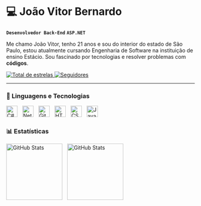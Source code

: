 # 💻 João Vitor Bernardo

**`Desenvolvedor Back-End`** **`ASP.NET`**

Me chamo João Vitor, tenho 21 anos e sou do interior do estado de São Paulo, estou atualmente cursando Engenharia de Software na instituição de ensino Estácio. Sou fascinado por tecnologias e resolver problemas com **códigos**.


<p align="left">
    <a href="https://github.com/joaobernardo01?tab=repositories&sort=stargazers">
        <img 
            alt="Total de estrelas" 
            title="Total de estrelas GitHub" 
            src="https://custom-icon-badges.demolab.com/github/stars/joaobernardo01?color=55960c&style=for-the-badge&labelColor=488207&logo=star&label=estrelas"
        />
    </a>
    <a href="https://github.com/joaobernardo1?tab=followers">
        <img 
            alt="Seguidores" 
            title="Me siga no GitHub" 
            src="https://custom-icon-badges.demolab.com/github/followers/joaobernardo1?color=236ad3&labelColor=1155ba&style=for-the-badge&logo=github&label=Seguidores&logoColor=white"
        />
    </a>
</p>

---

### 🤖 Linguagens e Tecnologias

<img 
    align="left" 
    alt="C#"
    title="C#" 
    width="30px" 
    style="padding-right: 10px;" 
    src="https://cdn.jsdelivr.net/gh/devicons/devicon@latest/icons/csharp/csharp-plain.svg" />
<img 
    align="left" 
    alt="NetCore" 
    title="NETCore"
    width="30px" 
    style="padding-right: 10px;" 
    src= "https://cdn.jsdelivr.net/gh/devicons/devicon@latest/icons/dotnetcore/dotnetcore-original.svg"
/>
<img
    align="left" 
    alt="Git" 
    title="Git"
    width="30px" 
    style="padding-right: 10px;" 
    src="https://cdn.jsdelivr.net/gh/devicons/devicon@latest/icons/git/git-original.svg" 
/>
<img 
    align="left" 
    alt="HTML5"
    title="HTML5" 
    width="30px" 
    style="padding-right: 10px;" 
    src=https://cdn.jsdelivr.net/gh/devicons/devicon@latest/icons/html5/html5-plain.svg />

  <img 
    align="left" 
    alt="CSS"
    title="CSS" 
    width="30px" 
    style="padding-right: 10px;" 
    src= https://cdn.jsdelivr.net/gh/devicons/devicon@latest/icons/css3/css3-plain.svg />

  <img 
    align="left" 
    alt="JavaScript"
    title="JavaScript" 
    width="30px" 
    style="padding-right: 10px;" 
    src="https://cdn.jsdelivr.net/gh/devicons/devicon@latest/icons/javascript/javascript-plain.svg">
</br>
</br>

### 📊 Estatísticas

<p>
  <img 
    align="left" 
    alt="GitHub Stats" 
    height="150" 
    style="padding-right: 10px;" 
    src="https://github-readme-stats.vercel.app/api?username=joaobernardo1&show_icons=true&theme=tokyonight&include_all_commits=true&locale=pt-br" 
  />

<img 
      align="left" 
      alt="GitHub Stats" 
      height="150" 
      src="https://github-readme-stats.vercel.app/api/top-langs/?username=joaobernardo1&theme=tokyonight&layout=compact&custom_title=Tecnologias&langs_count=9" 
  />

</p>
